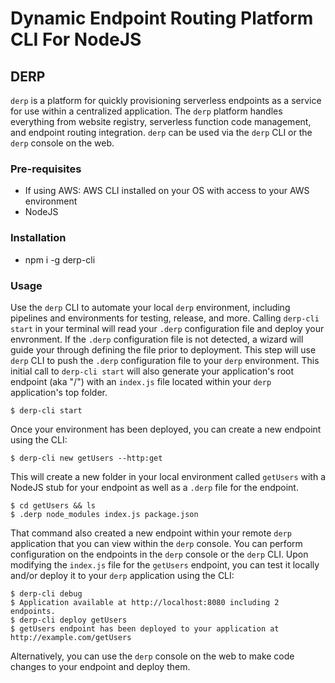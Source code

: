 # Dynamic Endpoint Routing Platform CLI For NodeJS
## DERP
`derp` is a platform for quickly provisioning serverless endpoints as a service for use within a centralized application. The `derp` platform handles everything from website registry, serverless function code management, and endpoint routing integration.
`derp` can be used via the `derp` CLI or the `derp` console on the web.

### Pre-requisites
- If using AWS: AWS CLI installed on your OS with access to your AWS environment
- NodeJS

### Installation
- npm i -g derp-cli

### Usage
Use the `derp` CLI to automate your local `derp` environment, including pipelines and environments for testing, release, and more.
Calling `derp-cli start` in your terminal will read your `.derp` configuration file and deploy your envronment.
If the `.derp` configuration file is not detected, a wizard will guide your through defining the file prior to deployment. This step will use `derp` CLI to push the `.derp` configuration file to your `derp` environment.
This initial call to `derp-cli start` will also generate your application's root endpoint (aka "/") with an `index.js` file located within your `derp` application's top folder.
```
$ derp-cli start
```
Once your environment has been deployed, you can create a new endpoint using the CLI:
```
$ derp-cli new getUsers --http:get
```
This will create a new folder in your local environment called `getUsers` with a NodeJS stub for your endpoint as well as a `.derp` file for the endpoint.
```
$ cd getUsers && ls
$ .derp node_modules index.js package.json
```
That command also created a new endpoint within your remote `derp` application that you can view within the `derp` console. You can perform configuration on the endpoints in the `derp` console or the `derp` CLI.
Upon modifying the `index.js` file for the `getUsers` endpoint, you can test it locally and/or deploy it to your `derp` application using the CLI:
```
$ derp-cli debug
$ Application available at http://localhost:8080 including 2 endpoints.
$ derp-cli deploy getUsers
$ getUsers endpoint has been deployed to your application at http://example.com/getUsers
```
Alternatively, you can use the `derp` console on the web to make code changes to your endpoint and deploy them.
